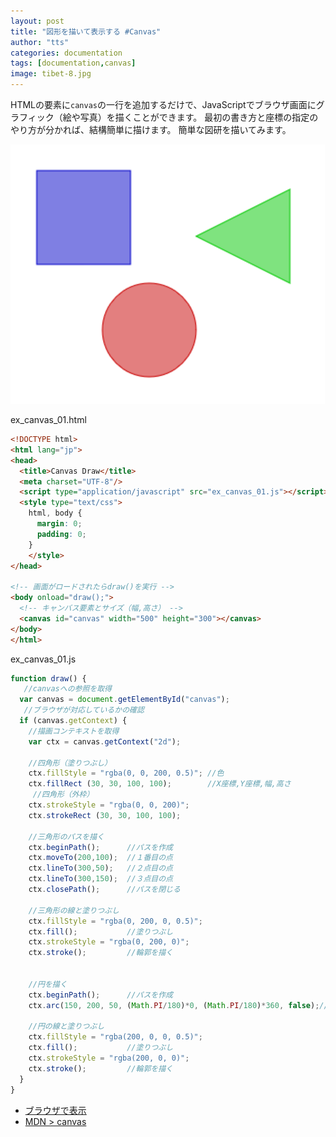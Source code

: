 ```yaml
---
layout: post
title: "図形を描いて表示する #Canvas"
author: "tts"
categories: documentation
tags: [documentation,canvas]
image: tibet-8.jpg
---
```


HTMLの要素に`canvas`の一行を追加するだけで、JavaScriptでブラウザ画面にグラフィック（絵や写真）を描くことができます。
最初の書き方と座標の指定のやり方が分かれば、結構簡単に描けます。
簡単な図研を描いてみます。

![図形](/assets/img/article/canvas_draw.png)

ex_canvas_01.html
```html
<!DOCTYPE html>
<html lang="jp">
<head>
  <title>Canvas Draw</title>
  <meta charset="UTF-8"/>
  <script type="application/javascript" src="ex_canvas_01.js"></script>
  <style type="text/css">
    html, body {
      margin: 0;
      padding: 0;
    }
    </style>
</head>

<!-- 画面がロードされたらdraw()を実行 -->
<body onload="draw();">
  <!-- キャンバス要素とサイズ（幅,高さ） -->
  <canvas id="canvas" width="500" height="300"></canvas>
</body>
</html>
```
ex_canvas_01.js
```js
function draw() {
   //canvasへの参照を取得
  var canvas = document.getElementById("canvas");
   //ブラウザが対応しているかの確認
  if (canvas.getContext) {
    //描画コンテキストを取得
    var ctx = canvas.getContext("2d");

    //四角形（塗りつぶし）
    ctx.fillStyle = "rgba(0, 0, 200, 0.5)"; //色  
    ctx.fillRect (30, 30, 100, 100);        //X座標,Y座標,幅,高さ
     //四角形（外枠）
    ctx.strokeStyle = "rgba(0, 0, 200)";
    ctx.strokeRect (30, 30, 100, 100);

    //三角形のパスを描く
    ctx.beginPath();      //パスを作成　
    ctx.moveTo(200,100);  //１番目の点
    ctx.lineTo(300,50);   //２点目の点
    ctx.lineTo(300,150);  //３点目の点
    ctx.closePath();      //パスを閉じる

    //三角形の線と塗りつぶし
    ctx.fillStyle = "rgba(0, 200, 0, 0.5)";
    ctx.fill();           //塗りつぶし
    ctx.strokeStyle = "rgba(0, 200, 0)";
    ctx.stroke();         //輪郭を描く


    //円を描く
    ctx.beginPath();      //パスを作成
    ctx.arc(150, 200, 50, (Math.PI/180)*0, (Math.PI/180)*360, false);//円のパス

    //円の線と塗りつぶし
    ctx.fillStyle = "rgba(200, 0, 0, 0.5)";
    ctx.fill();           //塗りつぶし
    ctx.strokeStyle = "rgba(200, 0, 0)";
    ctx.stroke();         //輪郭を描く
  }
}
```
- [ブラウザで表示](/sample/ex_canvas_01.html)
- [MDN > canvas](https://developer.mozilla.org/ja/docs/Web/API/Canvas_API/Tutorial)
